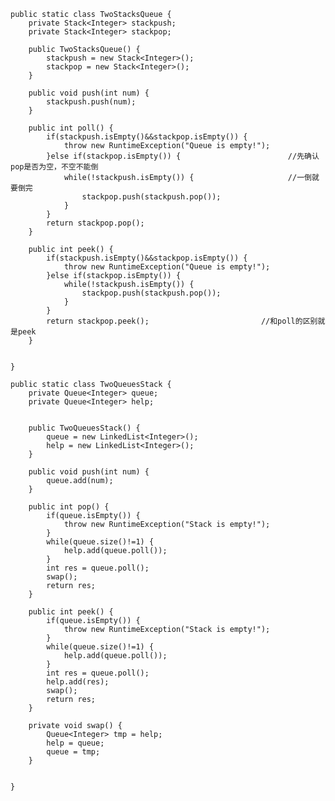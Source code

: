     public static class TwoStacksQueue {
		private Stack<Integer> stackpush;
		private Stack<Integer> stackpop;

		public TwoStacksQueue() {
			stackpush = new Stack<Integer>();
			stackpop = new Stack<Integer>();
		}
		
		public void push(int num) {
			stackpush.push(num);
		}
		
		public int poll() {
			if(stackpush.isEmpty()&&stackpop.isEmpty()) {
				throw new RuntimeException("Queue is empty!");
			}else if(stackpop.isEmpty()) {                        //先确认pop是否为空，不空不能倒
				while(!stackpush.isEmpty()) {                     //一倒就要倒完
					stackpop.push(stackpush.pop());
				}
			}
			return stackpop.pop();
		}
		
		public int peek() {
			if(stackpush.isEmpty()&&stackpop.isEmpty()) {
				throw new RuntimeException("Queue is empty!");
			}else if(stackpop.isEmpty()) {                        
				while(!stackpush.isEmpty()) {                     
					stackpop.push(stackpush.pop());
				}
			}
			return stackpop.peek();                         //和poll的区别就是peek       
		}


	}

	public static class TwoQueuesStack {
		private Queue<Integer> queue;
		private Queue<Integer> help;
		
		
		public TwoQueuesStack() {
			queue = new LinkedList<Integer>();
			help = new LinkedList<Integer>();
		}

		public void push(int num) {
			queue.add(num);
		}
		
		public int pop() {
			if(queue.isEmpty()) {
				throw new RuntimeException("Stack is empty!");
			}
			while(queue.size()!=1) {
				help.add(queue.poll());
			}
			int res = queue.poll();
			swap();
			return res;
		}
		
		public int peek() {
			if(queue.isEmpty()) {
				throw new RuntimeException("Stack is empty!");
			}
			while(queue.size()!=1) {
				help.add(queue.poll());
			}
			int res = queue.poll();
			help.add(res);
			swap();			
			return res;
		}
		
		private void swap() {
			Queue<Integer> tmp = help;
			help = queue;
			queue = tmp;
		}
		

	}
